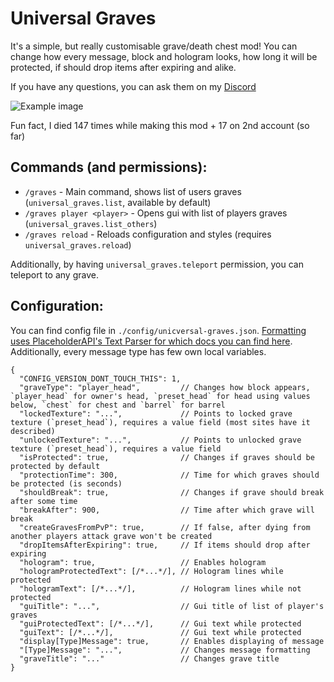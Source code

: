 # Universal Graves
It's a simple, but really customisable grave/death chest mod! 
You can change how every message, block and hologram looks, how long it will be protected,
if should drop items after expiring and alike.

If you have any questions, you can ask them on my [Discord](https://discord.com/invite/AbqPPppgrd)

![Example image](https://i.imgur.com/hfyd10Q.png)

Fun fact, I died 147 times while making this mod + 17 on 2nd account (so far)

## Commands (and permissions):
- `/graves` - Main command, shows list of users graves (`universal_graves.list`, available by default)
- `/graves player <player>` - Opens gui with list of players graves (`universal_graves.list_others`)
- `/graves reload` - Reloads configuration and styles (requires `universal_graves.reload`)

Additionally, by having `universal_graves.teleport` permission, you can teleport to any grave.

## Configuration:
You can find config file in `./config/unicversal-graves.json`.
[Formatting uses PlaceholderAPI's Text Parser for which docs you can find here](https://github.com/Patbox/FabricPlaceholderAPI/blob/1.17/TEXT_FORMATTING.md).
Additionally, every message type has few own local variables.

```json5
{
  "CONFIG_VERSION_DONT_TOUCH_THIS": 1,
  "graveType": "player_head",         // Changes how block appears, `player_head` for owner's head, `preset_head` for head using values below, `chest` for chest and `barrel` for barrel
  "lockedTexture": "...",             // Points to locked grave texture (`preset_head`), requires a value field (most sites have it described)
  "unlockedTexture": "...",           // Points to unlocked grave texture (`preset_head`), requires a value field
  "isProtected": true,                // Changes if graves should be protected by default
  "protectionTime": 300,              // Time for which graves should be protected (is seconds)
  "shouldBreak": true,                // Changes if grave should break after some time
  "breakAfter": 900,                  // Time after which grave will break
  "createGravesFromPvP": true,        // If false, after dying from another players attack grave won't be created
  "dropItemsAfterExpiring": true,     // If items should drop after expiring
  "hologram": true,                   // Enables hologram
  "hologramProtectedText": [/*...*/], // Hologram lines while protected
  "hologramText": [/*...*/],          // Hologram lines while not protected
  "guiTitle": "...",                  // Gui title of list of player's graves
  "guiProtectedText": [/*...*/],      // Gui text while protected
  "guiText": [/*...*/],               // Gui text while protected
  "display[Type]Message": true,       // Enables displaying of message
  "[Type]Message": "...",             // Changes message formatting
  "graveTitle": "..."                 // Changes grave title
}
```